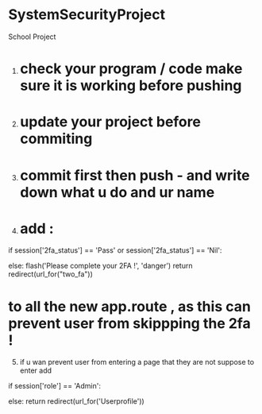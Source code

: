 # SystemSecurityProject
School Project

1) # check your program / code make sure it is working before pushing
2) # update your project before commiting
3) # commit first then push - and write down what u do and ur name
4) # add :

 if session['2fa_status'] == 'Pass' or session['2fa_status'] == 'Nil':

else:
        flash('Please complete your 2FA !', 'danger')
        return redirect(url_for("two_fa"))

 # to all the new app.route , as this can prevent user  from skippping the 2fa !

 5) if u wan prevent user from entering a page that they are not suppose to enter add

 if session['role'] == 'Admin':

 else:
            return redirect(url_for('Userprofile'))
